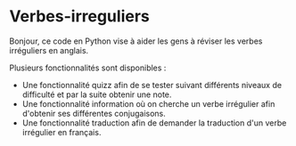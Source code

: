 # Verbes-irreguliers
Bonjour, ce code en Python vise à aider les gens à réviser les verbes irréguliers en anglais.

Plusieurs fonctionnalités sont disponibles :
- Une fonctionnalité quizz afin de se tester suivant différents niveaux de difficulté et par la suite obtenir une note.
- Une fonctionnalité information où on cherche un verbe irrégulier afin d'obtenir ses différentes conjugaisons.
- Une fonctionnalité traduction afin de demander la traduction d'un verbe irrégulier en français.
